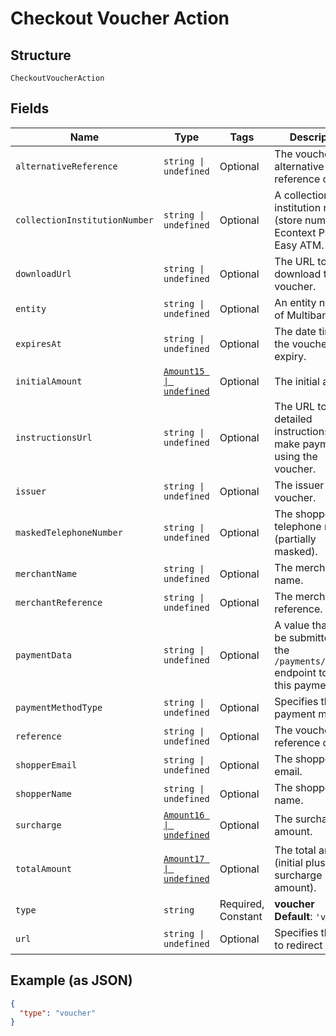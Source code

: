 
# Checkout Voucher Action

## Structure

`CheckoutVoucherAction`

## Fields

| Name | Type | Tags | Description |
|  --- | --- | --- | --- |
| `alternativeReference` | `string \| undefined` | Optional | The voucher alternative reference code. |
| `collectionInstitutionNumber` | `string \| undefined` | Optional | A collection institution number (store number) for Econtext Pay-Easy ATM. |
| `downloadUrl` | `string \| undefined` | Optional | The URL to download the voucher. |
| `entity` | `string \| undefined` | Optional | An entity number of Multibanco. |
| `expiresAt` | `string \| undefined` | Optional | The date time of the voucher expiry. |
| `initialAmount` | [`Amount15 \| undefined`](../../doc/models/amount-15.md) | Optional | The initial amount. |
| `instructionsUrl` | `string \| undefined` | Optional | The URL to the detailed instructions to make payment using the voucher. |
| `issuer` | `string \| undefined` | Optional | The issuer of the voucher. |
| `maskedTelephoneNumber` | `string \| undefined` | Optional | The shopper telephone number (partially masked). |
| `merchantName` | `string \| undefined` | Optional | The merchant name. |
| `merchantReference` | `string \| undefined` | Optional | The merchant reference. |
| `paymentData` | `string \| undefined` | Optional | A value that must be submitted to the `/payments/details` endpoint to verify this payment. |
| `paymentMethodType` | `string \| undefined` | Optional | Specifies the payment method. |
| `reference` | `string \| undefined` | Optional | The voucher reference code. |
| `shopperEmail` | `string \| undefined` | Optional | The shopper email. |
| `shopperName` | `string \| undefined` | Optional | The shopper name. |
| `surcharge` | [`Amount16 \| undefined`](../../doc/models/amount-16.md) | Optional | The surcharge amount. |
| `totalAmount` | [`Amount17 \| undefined`](../../doc/models/amount-17.md) | Optional | The total amount (initial plus surcharge amount). |
| `type` | `string` | Required, Constant | **voucher**<br>**Default**: `'voucher'` |
| `url` | `string \| undefined` | Optional | Specifies the URL to redirect to. |

## Example (as JSON)

```json
{
  "type": "voucher"
}
```

